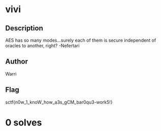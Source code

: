# vivi
## Description
AES has so many modes...surely each of them is secure independent of oracles to another, right? -Nefertari

## Author
Warri

## Flag
sctf{n0w_1_knoW_how_a3s_gCM_bar0qu3-work5!}

# 0 solves

